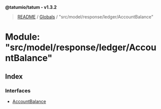 **@tatumio/tatum - v1.3.2**

> [README](../README.md) / [Globals](../globals.md) / "src/model/response/ledger/AccountBalance"

# Module: "src/model/response/ledger/AccountBalance"

## Index

### Interfaces

* [AccountBalance](../interfaces/_src_model_response_ledger_accountbalance_.accountbalance.md)
